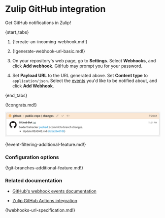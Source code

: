 # Zulip GitHub integration

Get GitHub notifications in Zulip!

{start_tabs}

1. {!create-an-incoming-webhook.md!}

1. {!generate-webhook-url-basic.md!}

1. On your repository's web page, go to **Settings**. Select **Webhooks**,
   and click **Add webhook**. GitHub may prompt you for your password.

1. Set **Payload URL** to the URL generated above. Set **Content type**
   to `application/json`. Select the [events](#filtering-incoming-events)
   you'd like to be notified about, and click **Add Webhook**.

{end_tabs}

{!congrats.md!}

![](/static/images/integrations/github/001.png)

{!event-filtering-additional-feature.md!}

### Configuration options

{!git-branches-additional-feature.md!}

### Related documentation

- [GitHub's webhook events documentation][github-webhook-events]

- [Zulip GitHub Actions integration](/integrations/doc/github-actions)

{!webhooks-url-specification.md!}

[github-webhook-events]: https://docs.github.com/en/webhooks-and-events/webhooks/webhook-events-and-payloads
